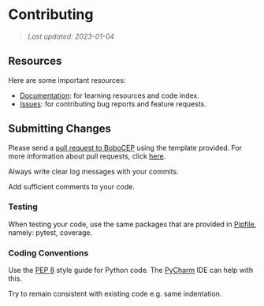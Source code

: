 # Contributing

> _Last updated: 2023-01-04_

## Resources

Here are some important resources:

- [Documentation](https://r3w0p.github.io/bobocep/): for learning resources and code index.
- [Issues](https://github.com/r3w0p/bobocep/issues): for contributing bug reports and feature requests.

## Submitting Changes

Please send a [pull request to BoboCEP](https://github.com/r3w0p/bobocep/compare) using the template provided.
For more information about pull requests, click [here](https://docs.github.com/en/pull-requests/).

Always write clear log messages with your commits.

Add sufficient comments to your code.

### Testing

When testing your code, use the same packages that are provided in 
[Pipfile](https://github.com/r3w0p/bobocep/blob/master/Pipfile), namely:
pytest, coverage.

### Coding Conventions

Use the [PEP 8](https://peps.python.org/pep-0008/) style guide for Python code.
The [PyCharm](https://www.jetbrains.com/help/pycharm/tutorial-code-quality-assistance-tips-and-tricks.html) 
IDE can help with this.

Try to remain consistent with existing code e.g. same indentation.
